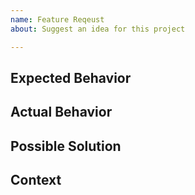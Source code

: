 ```yaml
---
name: Feature Reqeust
about: Suggest an idea for this project

---
```


<!--- Provide a general summary of the issue in the Title above. -->

## Expected Behavior
<!--- If you're suggesting a change/improvement, tell us how it should work. -->

## Actual Behavior
<!--- If suggesting a change/improvement, explain the difference from current behavior. -->

## Possible Solution
<!--- Not obligatory, but suggest ideas how to implement the addition or change. -->

## Context
<!--- How has this issue affected you? What are you trying to accomplish? -->
<!--- Providing context helps us come up with a solution that is most useful in the real world. -->

<!--- Please use common sense when creating issues. -->
<!--- You can use Russian or English languages. -->
<!--- Don't forget to check if your issue already created. -->
